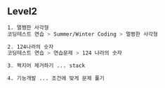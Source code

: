 ## Level2

``` bash
1. 멀쩡한 사각형
코딩테스트 연습 > Summer/Winter Coding > 멀쩡한 사각형
```
``` bash
2. 124나라의 숫자
코딩테스트 연습 > 연습문제 > 124 나라의 숫자
```
```bash
3. 짝지어 제거하기 ... stack 
```

```bash
4. 기능개발 ... 조건에 맞게 문제 풀기
```
